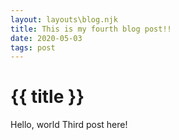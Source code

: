 ```yaml
---
layout: layouts\blog.njk
title: This is my fourth blog post!!
date: 2020-05-03
tags: post
---
```

# {{ title }}
Hello, world Third post here!